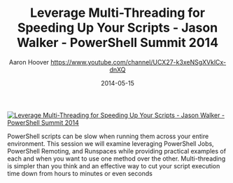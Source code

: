 ﻿---
title: Leverage Multi-Threading for Speeding Up Your Scripts - Jason Walker - PowerShell Summit 2014
date: 2014-05-15
tags: PowerShellOrg, Summit, USA, English, Conference, Powershell Summit 2014
author: Aaron Hoover https://www.youtube.com/channel/UCX27-k3xeNSgXVklCx-dnXQ
---

[![Leverage Multi-Threading for Speeding Up Your Scripts - Jason Walker - PowerShell Summit 2014](https://i4.ytimg.com/vi/KtZPUlktLL8/hqdefault.jpg "Leverage Multi-Threading for Speeding Up Your Scripts - Jason Walker - PowerShell Summit 2014")](https://www.youtube.com/watch?v=KtZPUlktLL8)

PowerShell scripts can be slow when running them across your entire environment.  This session we will examine leveraging PowerShell Jobs, PowerShell Remoting, and Runspaces while providing practical examples of each and when you want to use one method over the other. Multi-threading is simpler than you think and an effective way to cut your script execution time down from hours to minutes or even seconds
